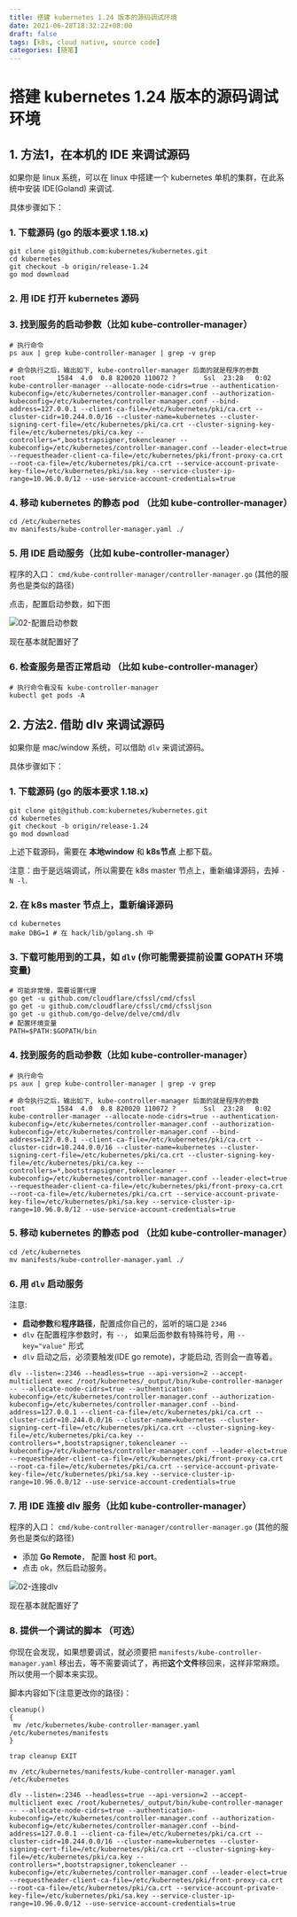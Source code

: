 ```yaml
---
title: 搭建 kubernetes 1.24 版本的源码调试环境
date: 2021-06-28T18:32:22+08:00
draft: false
tags: [k8s, cloud native, source code]
categories: [随笔]
---
```


# 搭建 kubernetes 1.24 版本的源码调试环境


## 1. 方法1，在本机的 IDE 来调试源码

如果你是 linux 系统，可以在 linux 中搭建一个 kubernetes 单机的集群，在此系统中安装 IDE(Goland) 来调试.

具体步骤如下：

### 1. 下载源码 (go 的版本要求 1.18.x)
```shell
git clone git@github.com:kubernetes/kubernetes.git
cd kubernetes
git checkout -b origin/release-1.24
go mod download 
```

### 2. 用 IDE 打开 kubernetes 源码

### 3. 找到服务的启动参数（比如 kube-controller-manager）
```shell
# 执行命令
ps aux | grep kube-controller-manager | grep -v grep

# 命令执行之后，输出如下, kube-controller-manager 后面的就是程序的参数
root        1584  4.0  0.8 820020 110072 ?       Ssl  23:28   0:02 kube-controller-manager --allocate-node-cidrs=true --authentication-kubeconfig=/etc/kubernetes/controller-manager.conf --authorization-kubeconfig=/etc/kubernetes/controller-manager.conf --bind-address=127.0.0.1 --client-ca-file=/etc/kubernetes/pki/ca.crt --cluster-cidr=10.244.0.0/16 --cluster-name=kubernetes --cluster-signing-cert-file=/etc/kubernetes/pki/ca.crt --cluster-signing-key-file=/etc/kubernetes/pki/ca.key --controllers=*,bootstrapsigner,tokencleaner --kubeconfig=/etc/kubernetes/controller-manager.conf --leader-elect=true --requestheader-client-ca-file=/etc/kubernetes/pki/front-proxy-ca.crt --root-ca-file=/etc/kubernetes/pki/ca.crt --service-account-private-key-file=/etc/kubernetes/pki/sa.key --service-cluster-ip-range=10.96.0.0/12 --use-service-account-credentials=true

```

### 4. 移动 kubernetes 的静态 pod （比如 kube-controller-manager）
```shell
cd /etc/kubernetes
mv manifests/kube-controller-manager.yaml ./
```

### 5. 用 IDE 启动服务（比如 kube-controller-manager）

程序的入口： `cmd/kube-controller-manager/controller-manager.go` (其他的服务也是类似的路径)

点击，配置启动参数，如下图

![02-配置启动参数](http://notes.ooooo-youwillsee.com/static/images/k8s-source-code-env-config-launch-parameter.png "配置启动参数")

现在基本就配置好了

### 6. 检查服务是否正常启动 （比如 kube-controller-manager）
```shell
# 执行命令看没有 kube-controller-manager
kubectl get pods -A
```

## 2. 方法2. 借助 dlv 来调试源码

如果你是 mac/window 系统，可以借助 `dlv` 来调试源码。

具体步骤如下：

### 1. 下载源码 (go 的版本要求 1.18.x) 
```shell
git clone git@github.com:kubernetes/kubernetes.git
cd kubernetes
git checkout -b origin/release-1.24
go mod download 
```
上述下载源码，需要在 **本地window** 和 **k8s节点** 上都下载。

注意：由于是远端调试，所以需要在 k8s master 节点上，重新编译源码，去掉 `-N -l`.

### 2. 在 k8s master 节点上，重新编译源码
```shell
cd kubernetes 
make DBG=1 # 在 hack/lib/golang.sh 中
```

### 3. 下载可能用到的工具，如 `dlv` (你可能需要提前设置 **GOPATH** 环境变量)
```shell
# 可能非常慢，需要设置代理
go get -u github.com/cloudflare/cfssl/cmd/cfssl
go get -u github.com/cloudflare/cfssl/cmd/cfssljson
go get -u github.com/go-delve/delve/cmd/dlv
# 配置环境变量
PATH=$PATH:$GOPATH/bin 
```

### 4. 找到服务的启动参数（比如 kube-controller-manager）
```shell
# 执行命令
ps aux | grep kube-controller-manager | grep -v grep

# 命令执行之后，输出如下, kube-controller-manager 后面的就是程序的参数
root        1584  4.0  0.8 820020 110072 ?       Ssl  23:28   0:02 kube-controller-manager --allocate-node-cidrs=true --authentication-kubeconfig=/etc/kubernetes/controller-manager.conf --authorization-kubeconfig=/etc/kubernetes/controller-manager.conf --bind-address=127.0.0.1 --client-ca-file=/etc/kubernetes/pki/ca.crt --cluster-cidr=10.244.0.0/16 --cluster-name=kubernetes --cluster-signing-cert-file=/etc/kubernetes/pki/ca.crt --cluster-signing-key-file=/etc/kubernetes/pki/ca.key --controllers=*,bootstrapsigner,tokencleaner --kubeconfig=/etc/kubernetes/controller-manager.conf --leader-elect=true --requestheader-client-ca-file=/etc/kubernetes/pki/front-proxy-ca.crt --root-ca-file=/etc/kubernetes/pki/ca.crt --service-account-private-key-file=/etc/kubernetes/pki/sa.key --service-cluster-ip-range=10.96.0.0/12 --use-service-account-credentials=true
```

### 5. 移动 kubernetes 的静态 pod （比如 kube-controller-manager）
```shell
cd /etc/kubernetes
mv manifests/kube-controller-manager.yaml ./
```

### 6. 用 `dlv` 启动服务

注意:
* **启动参数**和**程序路径**，配置成你自己的，监听的端口是 `2346`
* `dlv` 在配置程序参数时，有 `--`， 如果后面参数有特殊符号，用 `--key="value"` 形式
* `dlv` 启动之后，必须要触发(IDE go remote)，才能启动, 否则会一直等着。

```shell
dlv --listen=:2346 --headless=true --api-version=2 --accept-multiclient exec /root/kubernetes/_output/bin/kube-controller-manager -- --allocate-node-cidrs=true --authentication-kubeconfig=/etc/kubernetes/controller-manager.conf --authorization-kubeconfig=/etc/kubernetes/controller-manager.conf --bind-address=127.0.0.1 --client-ca-file=/etc/kubernetes/pki/ca.crt --cluster-cidr=10.244.0.0/16 --cluster-name=kubernetes --cluster-signing-cert-file=/etc/kubernetes/pki/ca.crt --cluster-signing-key-file=/etc/kubernetes/pki/ca.key --controllers=*,bootstrapsigner,tokencleaner --kubeconfig=/etc/kubernetes/controller-manager.conf --leader-elect=true --requestheader-client-ca-file=/etc/kubernetes/pki/front-proxy-ca.crt --root-ca-file=/etc/kubernetes/pki/ca.crt --service-account-private-key-file=/etc/kubernetes/pki/sa.key --service-cluster-ip-range=10.96.0.0/12 --use-service-account-credentials=true
```

### 7. 用 IDE 连接 dlv 服务（比如 kube-controller-manager）

程序的入口： `cmd/kube-controller-manager/controller-manager.go` (其他的服务也是类似的路径)


* 添加 **Go Remote**， 配置 **host** 和 **port**。
* 点击 ok，然后启动服务。

![02-连接dlv](http://notes.ooooo-youwillsee.com/static/images/k8s-source-code-env-connect-dlv.png "连接dlv")

现在基本就配置好了

### 8. 提供一个调试的脚本 （可选）

你现在会发现，如果想要调试，就必须要把 `manifests/kube-controller-manager.yaml` 移出去，等不需要调试了，再把**这个文件**移回来，这样非常麻烦。所以使用一个脚本来实现。

脚本内容如下(注意更改你的路径)：
```shell
cleanup()
{
 mv /etc/kubernetes/kube-controller-manager.yaml /etc/kubernetes/manifests
}

trap cleanup EXIT

mv /etc/kubernetes/manifests/kube-controller-manager.yaml /etc/kubernetes

dlv --listen=:2346 --headless=true --api-version=2 --accept-multiclient exec /root/kubernetes/_output/bin/kube-controller-manager -- --allocate-node-cidrs=true --authentication-kubeconfig=/etc/kubernetes/controller-manager.conf --authorization-kubeconfig=/etc/kubernetes/controller-manager.conf --bind-address=127.0.0.1 --client-ca-file=/etc/kubernetes/pki/ca.crt --cluster-cidr=10.244.0.0/16 --cluster-name=kubernetes --cluster-signing-cert-file=/etc/kubernetes/pki/ca.crt --cluster-signing-key-file=/etc/kubernetes/pki/ca.key --controllers=*,bootstrapsigner,tokencleaner --kubeconfig=/etc/kubernetes/controller-manager.conf --leader-elect=true --requestheader-client-ca-file=/etc/kubernetes/pki/front-proxy-ca.crt --root-ca-file=/etc/kubernetes/pki/ca.crt --service-account-private-key-file=/etc/kubernetes/pki/sa.key --service-cluster-ip-range=10.96.0.0/12 --use-service-account-credentials=true
```


